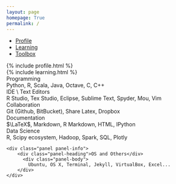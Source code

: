 ```yaml
---
layout: page
homepage: True
permalink: /
---
```



<ul class="nav nav-tabs" role="tablist" id="myTab">
  <li class="active"><a href="#profile" role="tab" data-toggle="tab">Profile</a></li>
  <li><a href="#learning" role="tab" data-toggle="tab">Learning</a></li>
  <li><a href="#toolbox" role="tab" data-toggle="tab">Toolbox</a></li>
</ul>

<div class="tab-content">
  <div class="tab-pane active" id="profile"> 
  	{% include profile.html %}
  </div>

  <div class="tab-pane" id="learning"> 
	  {% include learning.html %}
	</div>

  <div class="tab-pane" id="toolbox"> 
  	<div class="panel panel-primary">
  		<div class="panel-heading">Programming</div>
		  <div class="panel-body">
		    Python, R, Scala, Java, Octave, C, C++
		</div>
  	</div>
	<div class="panel panel-success">
		<div class="panel-heading">IDE \ Text Editors</div>
		  <div class="panel-body">
		    R Studio, Tex Studio, Eclipse, Sublime Text, Spyder, Mou, Vim
		</div>
	</div>
	<div class="panel panel-info">
		<div class="panel-heading">Collaboration</div>
		  <div class="panel-body">
		    Git (Github, BitBucket), Share Latex, Dropbox
		</div>
	</div>
	<div class="panel panel-warning">
		<div class="panel-heading">Documentation</div>
		  <div class="panel-body">
		    $\LaTeX$, Markdown, R Markdown, HTML, IPython
		</div>
	</div>
	<div class="panel panel-danger">
		<div class="panel-heading">Data Science</div>
		  <div class="panel-body">
		    R, Scipy ecosystem, Hadoop, Spark, SQL, Plotly
		</div>
	</div>

	<div class="panel panel-info">
		<div class="panel-heading">OS and Others</div>
		  <div class="panel-body">
		    Ubuntu, OS X, Terminal, Jekyll, VirtualBox, Excel...
		</div>
	</div>
  </div>
</div>

<script>
 function activaTab(tab){
    $('.nav-tabs a[href="#' + tab + '"]').tab('show');
	};

	activaTab('profile');
</script>




